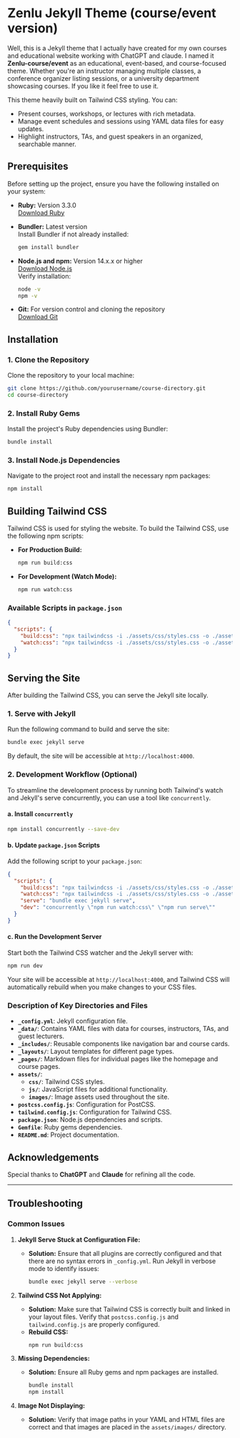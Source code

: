 # Zenlu  Jekyll Theme (course/event version)

Well, this is a Jekyll theme that I actually have created for my own courses and educational website working with ChatGPT and claude. I named it **Zenlu-course/event** as an educational, event-based, and course-focused theme. Whether you're an instructor managing multiple classes, a conference organizer listing sessions, or a university department showcasing courses. If you like it feel free to use it.

This theme heavily built on Tailwind CSS styling. You can:
- Present courses, workshops, or lectures with rich metadata.
- Manage event schedules and sessions using YAML data files for easy updates.
- Highlight instructors, TAs, and guest speakers in an organized, searchable manner.

## Prerequisites

Before setting up the project, ensure you have the following installed on your system:

- **Ruby:** Version 3.3.0  
  [Download Ruby](https://www.ruby-lang.org/en/downloads/)

- **Bundler:** Latest version  
  Install Bundler if not already installed:
  ```bash
  gem install bundler
  ```

- **Node.js and npm:** Version 14.x.x or higher  
  [Download Node.js](https://nodejs.org/)  
  Verify installation:
  ```bash
  node -v
  npm -v
  ```

- **Git:** For version control and cloning the repository  
  [Download Git](https://git-scm.com/downloads)

## Installation

### 1. Clone the Repository

Clone the repository to your local machine:
```bash
git clone https://github.com/yourusername/course-directory.git
cd course-directory
```

### 2. Install Ruby Gems

Install the project's Ruby dependencies using Bundler:
```bash
bundle install
```

### 3. Install Node.js Dependencies

Navigate to the project root and install the necessary npm packages:
```bash
npm install
```

## Building Tailwind CSS

Tailwind CSS is used for styling the website. To build the Tailwind CSS, use the following npm scripts:

- **For Production Build:**
  ```bash
  npm run build:css
  ```

- **For Development (Watch Mode):**
  ```bash
  npm run watch:css
  ```

### Available Scripts in `package.json`

```json
{
  "scripts": {
    "build:css": "npx tailwindcss -i ./assets/css/styles.css -o ./assets/css/styles.css --minify",
    "watch:css": "npx tailwindcss -i ./assets/css/styles.css -o ./assets/css/styles.css --watch"
  }
}
```

## Serving the Site

After building the Tailwind CSS, you can serve the Jekyll site locally.

### 1. Serve with Jekyll

Run the following command to build and serve the site:
```bash
bundle exec jekyll serve
```
By default, the site will be accessible at `http://localhost:4000`.

### 2. Development Workflow (Optional)

To streamline the development process by running both Tailwind's watch and Jekyll's serve concurrently, you can use a tool like `concurrently`.

#### a. Install `concurrently`
```bash
npm install concurrently --save-dev
```

#### b. Update `package.json` Scripts

Add the following script to your `package.json`:
```json
{
  "scripts": {
    "build:css": "npx tailwindcss -i ./assets/css/styles.css -o ./assets/css/styles.css --minify",
    "watch:css": "npx tailwindcss -i ./assets/css/styles.css -o ./assets/css/styles.css --watch",
    "serve": "bundle exec jekyll serve",
    "dev": "concurrently \"npm run watch:css\" \"npm run serve\""
  }
}
```

#### c. Run the Development Server

Start both the Tailwind CSS watcher and the Jekyll server with:
```bash
npm run dev
```
Your site will be accessible at `http://localhost:4000`, and Tailwind CSS will automatically rebuild when you make changes to your CSS files.


### Description of Key Directories and Files

- **`_config.yml`**: Jekyll configuration file.
- **`_data/`**: Contains YAML files with data for courses, instructors, TAs, and guest lecturers.
- **`_includes/`**: Reusable components like navigation bar and course cards.
- **`_layouts/`**: Layout templates for different page types.
- **`_pages/`**: Markdown files for individual pages like the homepage and course pages.
- **`assets/`**:
  - **`css/`**: Tailwind CSS styles.
  - **`js/`**: JavaScript files for additional functionality.
  - **`images/`**: Image assets used throughout the site.
- **`postcss.config.js`**: Configuration for PostCSS.
- **`tailwind.config.js`**: Configuration for Tailwind CSS.
- **`package.json`**: Node.js dependencies and scripts.
- **`Gemfile`**: Ruby gems dependencies.
- **`README.md`**: Project documentation.

## Acknowledgements

Special thanks to **ChatGPT** and **Claude** for refining all the code.

---

## Troubleshooting

### Common Issues

1. **Jekyll Serve Stuck at Configuration File:**
   - **Solution:** Ensure that all plugins are correctly configured and that there are no syntax errors in `_config.yml`. Run Jekyll in verbose mode to identify issues:
     ```bash
     bundle exec jekyll serve --verbose
     ```

2. **Tailwind CSS Not Applying:**
   - **Solution:** Make sure that Tailwind CSS is correctly built and linked in your layout files. Verify that `postcss.config.js` and `tailwind.config.js` are properly configured.
   - **Rebuild CSS:**
     ```bash
     npm run build:css
     ```

3. **Missing Dependencies:**
   - **Solution:** Ensure all Ruby gems and npm packages are installed.
     ```bash
     bundle install
     npm install
     ```

4. **Image Not Displaying:**
   - **Solution:** Verify that image paths in your YAML and HTML files are correct and that images are placed in the `assets/images/` directory.


